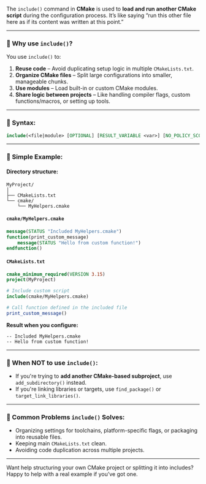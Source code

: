 The `include()` command in **CMake** is used to **load and run another CMake script** during the configuration process. It’s like saying “run this other file here as if its content was written at this point.”

---

### 🔹 Why use `include()`?

You use `include()` to:
1. **Reuse code** – Avoid duplicating setup logic in multiple `CMakeLists.txt`.
2. **Organize CMake files** – Split large configurations into smaller, manageable chunks.
3. **Use modules** – Load built-in or custom CMake modules.
4. **Share logic between projects** – Like handling compiler flags, custom functions/macros, or setting up tools.

---

### 🔹 Syntax:
```cmake
include(<file|module> [OPTIONAL] [RESULT_VARIABLE <var>] [NO_POLICY_SCOPE])
```

---

### 🔹 Simple Example:

#### Directory structure:
```
MyProject/
│
├── CMakeLists.txt
└── cmake/
    └── MyHelpers.cmake
```

#### `cmake/MyHelpers.cmake`
```cmake
message(STATUS "Included MyHelpers.cmake")
function(print_custom_message)
    message(STATUS "Hello from custom function!")
endfunction()
```

#### `CMakeLists.txt`
```cmake
cmake_minimum_required(VERSION 3.15)
project(MyProject)

# Include custom script
include(cmake/MyHelpers.cmake)

# Call function defined in the included file
print_custom_message()
```

**Result when you configure:**
```
-- Included MyHelpers.cmake
-- Hello from custom function!
```

---

### 🔹 When NOT to use `include()`:
- If you're trying to **add another CMake-based subproject**, use `add_subdirectory()` instead.
- If you're linking libraries or targets, use `find_package()` or `target_link_libraries()`.

---

### 🔹 Common Problems `include()` Solves:
- Organizing settings for toolchains, platform-specific flags, or packaging into reusable files.
- Keeping main `CMakeLists.txt` clean.
- Avoiding code duplication across multiple projects.

---

Want help structuring your own CMake project or splitting it into includes? Happy to help with a real example if you’ve got one.